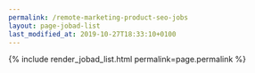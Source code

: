 ```yaml
---
permalink: /remote-marketing-product-seo-jobs
layout: page-jobad-list
last_modified_at: 2019-10-27T18:33:10+0100
---
```

{% include render_jobad_list.html permalink=page.permalink %}
